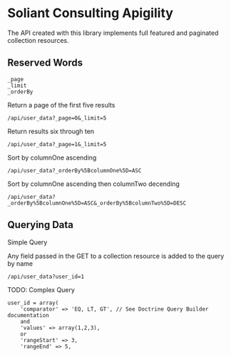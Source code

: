Soliant Consulting Apigility
============================

The API created with this library implements full featured and paginated 
collection resources.

Reserved Words
--------------
```
_page
_limit
_orderBy
```

Return a page of the first five results

```/api/user_data?_page=0&_limit=5```

Return results six through ten

```/api/user_data?_page=1&_limit=5```

Sort by columnOne ascending

```/api/user_data?_orderBy%5BcolumnOne%5D=ASC```

Sort by columnOne ascending then columnTwo decending

```/api/user_data?_orderBy%5BcolumnOne%5D=ASC&_orderBy%5BcolumnTwo%5D=DESC```


Querying Data
-------------

Simple Query 

Any field passed in the GET to a collection resource is added to the query by name

```/api/user_data?user_id=1```


TODO: Complex Query

```
user_id = array(
    'comparator' => 'EQ, LT, GT', // See Doctrine Query Builder documentation
    and
    'values' => array(1,2,3),
    or
    'rangeStart' => 3,
    'rangeEnd' => 5,
```